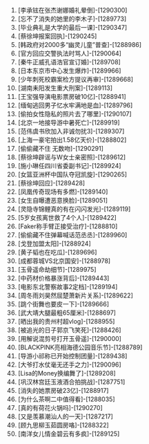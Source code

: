 
1. [李承铉在张杰谢娜婚礼晕倒]-[1290300]
1. [忘不了消失的她里的李木子]-[1289773]
1. [毕业典礼是大学的最后一课]-[1290347]
1. [蔡徐坤报案回执]-[1290245]
1. [韩政府对2000多“幽灵儿童”普查]-[1288986]
1. [官方回应交警执法时骂人]-[1290064]
1. [秦牛正威孔语浩官宣订婚]-[1289708]
1. [日本东京市中心发生爆炸]-[1289966]
1. [少年刺死校霸案检方提议再审]-[1289668]
1. [湖南耒阳发生重大刑案]-[1289113]
1. [王宝强导演电影票房破10亿]-[1288941]
1. [缅甸逃回男子忆水牢满地是血]-[1289796]
1. [偷拍女性隐私的照片去了哪里]-[1290107]
1. [北京一地接导游中暑死亡]-[1289919]
1. [范伟虞书欣加入非诚勿扰3]-[1289307]
1. [上海一豪宅拍出1.58亿天价]-[1288802]
1. [偷偷藏不住 无数吻]-[1290291]
1. [蔡徐坤辟谣与W女士亲密照]-[1289612]
1. [施小琳任四川省委副书记]-[1289924]
1. [女篮亚洲杯中国队夺冠凯旋]-[1290265]
1. [蔡徐坤回应]-[1289428]
1. [凤凰传奇现场有多燃]-[1289140]
1. [女生自曝遭恶意换脸]-[1289051]
1. [灵隐寺锦鲤真的有在闪闪发光]-[1289119]
1. [5岁女孩离世救了4个人]-[1289422]
1. [Faker称手臂正接受治疗]-[1288810]
1. [偷偷藏不住弹幕喊话范丞丞]-[1289960]
1. [戈登加盟太阳]-[1288924]
1. [黄子韬也在吃瓜]-[1289696]
1. [成都蓉城VS北京国安]-[1288978]
1. [玉骨遥命劫细节]-[1289975]
1. [中药材价格暴涨背后]-[1289443]
1. [电影东北警察故事2定档]-[1289194]
1. [周冬雨刘昊然屈楚萧新片关系]-[1289622]
1. [跳个街舞也要皮一下]-[1289666]
1. [武大靖大腿最粗65厘米]-[1288697]
1. [晒出我的贵州村超vlog]-[1288955]
1. [被追光的日子郭京飞笑死]-[1288426]
1. [用解说混剪号打开玉骨遥]-[1290000]
1. [BLACKPINK亮相海德公园音乐节]-[1288789]
1. [导游小祁称已开始控制团量]-[1289438]
1. [大爷打水仗毫无还手之力]-[1290096]
1. [Lisa的Money换编舞了]-[1289208]
1. [巩汉林宫廷玉液酒合拍挑战]-[1287751]
1. [消失的她票房破23亿]-[1288917]
1. [为什么茶啊二中值得看]-[1288035]
1. [真的有荷花火锅吗]-[1290270]
1. [又是羡慕潮汕人的一天]-[1287217]
1. [顾九思柳玉茹圆房咯]-[1288322]
1. [南洋女儿情金碧云有多疯]-[1289125]